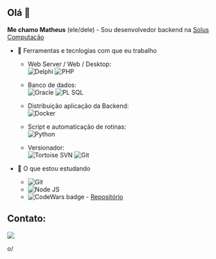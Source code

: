 
## Olá 👋

**Me chamo Matheus** (ele/dele) - Sou desenvolvedor backend na [Solus Computação](https://github.com/solussaude)


- 🔭 Ferramentas e tecnlogias com que eu trabalho
  - Web Server / Web / Desktop:\
![Delphi](https://img.shields.io/badge/Delphi_RAD_Studio-B22222?style=for-the-badge&logo=delphi&logoColor=white)
![PHP](https://img.shields.io/badge/PHP-777BB4?style=for-the-badge&logo=php&logoColor=white)

  - Banco de dados:\
![Oracle](https://img.shields.io/badge/Oracle-F80000?style=for-the-badge&logo=Oracle&logoColor=white)
![PL SQL](https://img.shields.io/badge/PLSQL-F80000?style=for-the-badge&logo=oracle&logoColor=black)

  - Distribuição aplicação da Backend:\
  ![Docker](https://img.shields.io/badge/Docker-2CA5E0?style=for-the-badge&logo=docker&logoColor=white)

  - Script e automaticação de rotinas:\
![Python](https://img.shields.io/badge/Python-FFD43B?style=for-the-badge&logo=python&logoColor=blue)

  - Versionador:\
![Tortoise SVN](https://camo.githubusercontent.com/e4af00c13a1f40dcb29da206651f47960595941523bf757d344aa94a0abeaab8/68747470733a2f2f696d672e736869656c64732e696f2f62616467652f2d546f72746f6973652053564e2d626c75653f7374796c653d666f722d7468652d6261646765266c6f676f3d626c616e6b266c6f676f436f6c6f723d7768697465)
![Git](https://img.shields.io/badge/GIT-E44C30?style=for-the-badge&logo=git&logoColor=white)

- 🌱 O que estou estudando
  - ![Git](https://img.shields.io/badge/GIT-E44C30?style=for-the-badge&logo=git&logoColor=white)
  - ![Node JS](https://img.shields.io/badge/Node.js-339933?style=for-the-badge&logo=nodedotjs&logoColor=white)
  - ![CodeWars badge](https://www.codewars.com/users/barzs/badges/micro) - [Repositório](https://github.com/matheusbarzon/codewars)


## Contato:

<div>
<a href="https://www.linkedin.com/in/matheus-barzon-12926b115/" target="_blank"><img src="https://img.shields.io/badge/-LinkedIn-%230077B5?style=for-the-badge&logo=linkedin&logoColor=white" target="_blank"></a>
</div>

o/
